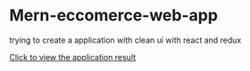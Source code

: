 # Mern-eccomerce-web-app
trying to create a application with clean ui with react and redux 

[Click to view the application result](https://mern-frontend-two-phi.vercel.app/auth/login)
